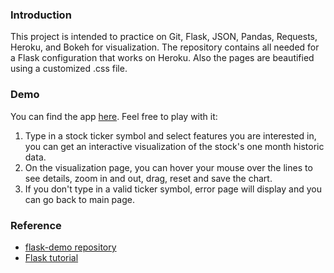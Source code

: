 ### Introduction
This project is intended to practice on Git, Flask, JSON, Pandas, Requests, Heroku, and Bokeh for visualization.
The repository contains all needed for a Flask configuration that works on Heroku. Also the pages are beautified using a customized .css file.

### Demo
You can find the app [here](http://luluflaskstock.herokuapp.com). Feel free to play with it:

1. Type in a stock ticker symbol and select features you are interested in, you can get an interactive visualization of the stock's one month historic data.
2. On the visualization page, you can hover your mouse over the lines to see details, zoom in and out, drag, reset and save the chart.
3. If you don't type in a valid ticker symbol, error page will display and you can go back to main page.

### Reference
* [flask-demo repository](https://github.com/thedataincubator/flask-demo)
* [Flask tutorial](https://github.com/bev-a-tron/MyFlaskTutorial)
